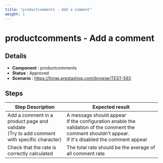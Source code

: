 ```yaml
---
title: "productcomments - Add a comment"
weight: 1
---
```


# productcomments - Add a comment
## Details
* **Component** : productcomments
* **Status** : Approved
* **Scenario** : https://forge.prestashop.com/browse/TEST-593

## Steps
| Step Description | Expected result |
| ----- | ----- |
| Add a comment in a product page and validate<br>(Try to add comment with specific character) | A message should appear<br>If the configuration enable the validation of the comment the comment shouldn't appear.<br>If it's disabled the comment appear |
| Check that the rate is correctly calculated | The total rate should be the average of all comment rate |
